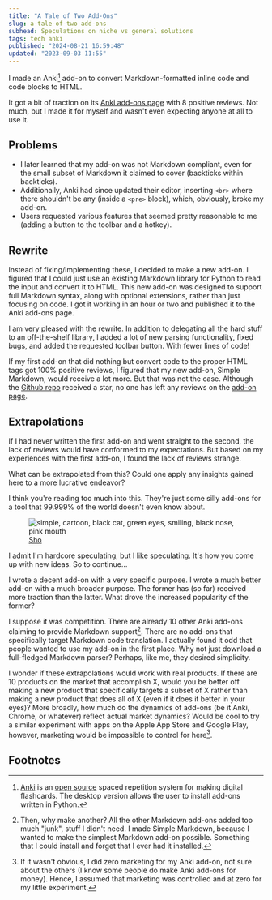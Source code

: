 ```yaml
---
title: "A Tale of Two Add-Ons"
slug: a-tale-of-two-add-ons
subhead: Speculations on niche vs general solutions
tags: tech anki
published: "2024-08-21 16:59:48"
updated: "2023-09-03 11:55"
---
```


I made an Anki[^1] add-on to convert Markdown-formatted inline code and code blocks to HTML.

It got a bit of traction on its [Anki add-ons page](https://ankiweb.net/shared/info/1844938046) with 8 positive reviews. Not much, but I made it for myself and wasn't even expecting anyone at all to use it.

## Problems

- I later learned that my add-on was not Markdown compliant, even for the small subset of Markdown it claimed to cover (backticks within backticks).
- Additionally, Anki had since updated their editor, inserting `<br>` where there shouldn't be any (inside a `<pre>` block), which, obviously, broke my add-on.
- Users requested various features that seemed pretty reasonable to me (adding a button to the toolbar and a hotkey).

## Rewrite

Instead of fixing/implementing these, I decided to make a new add-on.  I figured that I could just use an existing Markdown library for Python to read the input and convert it to HTML. This new add-on was designed to support full Markdown syntax, along with optional extensions, rather than just focusing on code. I got it working in an hour or two and published it to the Anki add-ons page.

I am very pleased with the rewrite. In addition to delegating all the hard stuff to an off-the-shelf library, I added a lot of new parsing functionality, fixed bugs, and added the requested toolbar button. With fewer lines of code!

If my first add-on that did nothing but convert code to the proper HTML tags got 100% positive reviews, I figured that my new add-on, Simple Markdown, would receive a lot more. But that was not the case. Although the [Github repo](https://github.com/dempe/simple-markdown-for-anki) received a star, no one has left any reviews on the [add-on page](https://ankiweb.net/shared/info/354124843).

## Extrapolations

If I had never written the first add-on and went straight to the second, the lack of reviews would have conformed to my expectations. But based on my experiences with the first add-on, I found the lack of reviews strange.

What can be extrapolated from this? Could one apply any insights gained here to a more lucrative endeavor?

<aside class="p-2 flex items-center justify-between">
        <p class="flex-grow text-center">I think you're reading too much into this. They're just some silly add-ons for a tool that 99.999% of the world doesn't even know about.</p>
        <figure class="w-36 m-0 h-full flex-shrink-0">
            <img class="" src="../assets/img/cat-transparent.png"
                 alt="simple, cartoon, black cat, green eyes, smiling, black nose, pink mouth"
                 title="Sho"/>
            <figcaption>
                <a href="/about#sho">Sho</a>
            </figcaption>
        </figure>
</aside>

I admit I'm hardcore speculating, but I like speculating. It's how you come up with new ideas. So to continue...

I wrote a decent add-on with a very specific purpose. I wrote a much better add-on with a much broader purpose. The former has (so far) received more traction than the latter. What drove the increased popularity of the former?

I suppose it was competition. There are already 10 other Anki add-ons claiming to provide Markdown support[^2]. There are no add-ons that specifically target Markdown code translation. I actually found it odd that people wanted to use my add-on in the first place. Why not just download a full-fledged Markdown parser?  Perhaps, like me, they desired simplicity.

I wonder if these extrapolations would work with real products. If there are 10 products on the market that accomplish X, would you be better off making a new product that specifically targets a subset of X rather than making a new product that does all of X (even if it does it better in your eyes)? More broadly, how much do the dynamics of add-ons (be it Anki, Chrome, or whatever) reflect actual market dynamics? Would be cool to try a similar experiment with apps on the Apple App Store and Google Play, however, marketing would be impossible to control for here[^3].

## Footnotes

[^1]: [Anki](https://apps.ankiweb.net/) is an [open source](https://github.com/ankitects/anki) spaced repetition system for making digital flashcards. The desktop version allows the user to install add-ons written in Python.

[^2]: Then, why make another? All the other Markdown add-ons added too much "junk", stuff I didn't need.  I made Simple Markdown, because I wanted to make the simplest Markdown add-on possible.  Something that I could install and forget that I ever had it installed.

[^3]: If it wasn't obvious, I did zero marketing for my Anki add-on, not sure about the others (I know some people do make Anki add-ons for money).  Hence, I assumed that marketing was controlled and at zero for my little experiment.